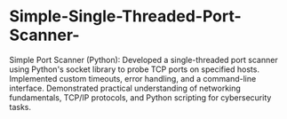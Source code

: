 # Simple-Single-Threaded-Port-Scanner-
Simple Port Scanner (Python): Developed a single-threaded port scanner using Python's socket library to probe TCP ports on specified hosts. Implemented custom timeouts, error handling, and a command-line interface. Demonstrated practical understanding of networking fundamentals, TCP/IP protocols, and Python scripting for cybersecurity tasks.
